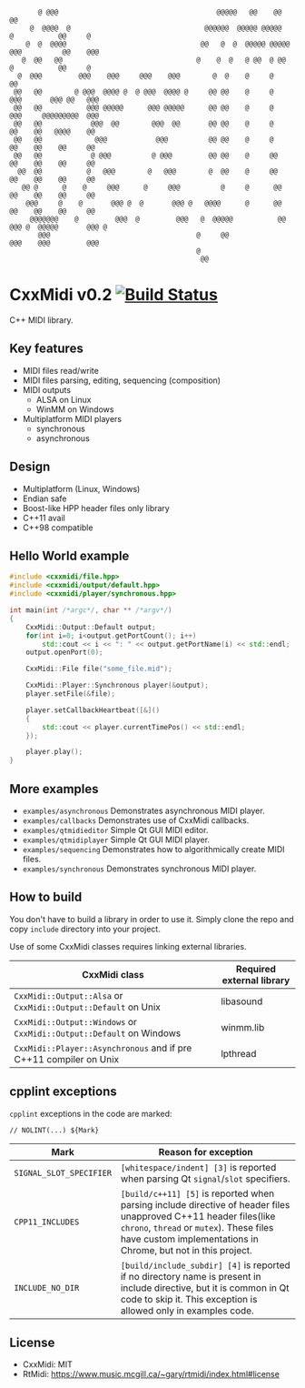 ```
       @ @@@                                       @@@@@   @@    @@                @@
     @  @@@@  @                                 @@@@@@  @@@@@ @@@@@     @           @@     @
    @  @  @@@@                                 @@   @  @  @@@@@ @@@@@  @@@          @@    @@@
   @  @@   @@                                 @    @  @   @ @@  @ @@    @           @@     @
  @  @@@         @@@    @@@     @@@    @@@        @  @    @     @                   @@
 @@   @@        @ @@@  @@@@ @  @ @@@  @@@@ @     @@ @@    @     @     @@@       @@@ @@   @@@
 @@   @@           @@@ @@@@@      @@@ @@@@@      @@ @@    @     @      @@@     @@@@@@@@@  @@@
 @@   @@            @@@  @@        @@@  @@       @@ @@    @     @       @@    @@   @@@@    @@
 @@   @@             @@@            @@@          @@ @@    @     @       @@    @@    @@     @@
 @@   @@            @ @@@          @ @@@         @@ @@    @     @@      @@    @@    @@     @@
  @@  @@           @   @@@        @   @@@        @  @@    @     @@      @@    @@    @@     @@
   @@ @      @    @     @@@      @     @@@          @     @      @@     @@    @@    @@     @@
    @@@     @    @       @@@ @  @       @@@ @   @@@@      @      @@     @@    @@    @@     @@
     @@@@@@@    @         @@@  @         @@@   @  @@@@@           @@    @@@ @  @@@@@       @@@ @
       @@@                                    @     @@                   @@@    @@@         @@@
                                              @
                                               @@
```

# CxxMidi v0.2 [![Build Status](https://travis-ci.org/5tan/cxxmidi.svg?branch=master)](https://travis-ci.org/5tan/cxxmidi)

C++ MIDI library.

## Key features
* MIDI files read/write
* MIDI files parsing, editing, sequencing (composition)
* MIDI outputs
  * ALSA on Linux
  * WinMM on Windows
* Multiplatform MIDI players
  * synchronous
  * asynchronous

## Design
* Multiplatform (Linux, Windows)
* Endian safe
* Boost-like HPP header files only library
* C++11 avail
* C++98 compatible

## Hello World example

``` cpp
#include <cxxmidi/file.hpp>
#include <cxxmidi/output/default.hpp>
#include <cxxmidi/player/synchronous.hpp>

int main(int /*argc*/, char ** /*argv*/)
{
    CxxMidi::Output::Default output;
    for(int i=0; i<output.getPortCount(); i++)
        std::cout << i << ": " << output.getPortName(i) << std::endl;
    output.openPort(0);

    CxxMidi::File file("some_file.mid");

    CxxMidi::Player::Synchronous player(&output);
    player.setFile(&file);

    player.setCallbackHeartbeat([&]()
    {
        std::cout << player.currentTimePos() << std::endl;
    });

    player.play();
}
```

## More examples

* `examples/asynchronous` Demonstrates asynchronous MIDI player.
* `examples/callbacks` Demonstrates use of CxxMidi callbacks.
* `examples/qtmidieditor` Simple Qt GUI MIDI editor.
* `examples/qtmidiplayer` Simple Qt GUI MIDI player.
* `examples/sequencing` Demonstrates how to algorithmically create MIDI files.
* `examples/synchronous` Demonstrates synchronous MIDI player.

## How to build

You don't have to build a library in order to use it. Simply clone the repo and copy `include` directory into your project.

Use of some CxxMidi classes requires linking external libraries.

CxxMidi class | Required external library
------------- | -------------------------
`CxxMidi::Output::Alsa` or `CxxMidi::Output::Default` on Unix | libasound
`CxxMidi::Output::Windows` or `CxxMidi::Output::Default` on Windows | winmm.lib
`CxxMidi::Player::Asynchronous` and if pre C++11 compiler on Unix | lpthread

## cpplint exceptions

`cpplint` exceptions in the code are marked:
```
// NOLINT(...) ${Mark}
```

Mark | Reason for exception
--- | ---
`SIGNAL_SLOT_SPECIFIER` | `[whitespace/indent] [3]` is reported when parsing Qt `signal`/`slot` specifiers. 
`CPP11_INCLUDES` | `[build/c++11] [5]` is reported when parsing include directive of header files unapproved C++11 header files(like `chrono`, `thread` or `mutex`). These files have custom implementations in Chrome, but not in this project.
`INCLUDE_NO_DIR` | `[build/include_subdir] [4]` is reported if no directory name is present in include directive, but it is common in Qt code to skip it. This exception is allowed only in examples code.


## License

* CxxMidi: MIT
* RtMidi: https://www.music.mcgill.ca/~gary/rtmidi/index.html#license 
